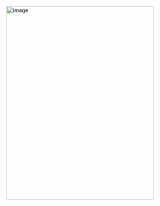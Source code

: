 <img width="392" height="513" alt="image" src="https://github.com/user-attachments/assets/1689ba88-3f71-493e-8a2b-f19b09ae16bc" />
